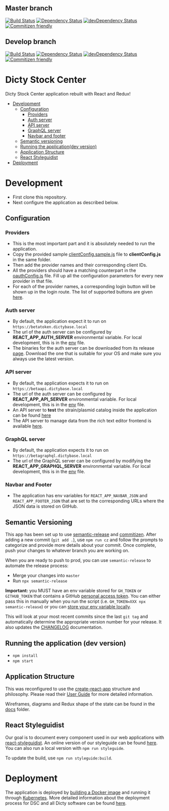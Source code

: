 ## Master branch

[![Build Status](https://travis-ci.org/dictyBase/Dicty-Stock-Center.svg?branch=master)](https://travis-ci.org/dictyBase/Dicty-Stock-Center)
[![Dependency Status](https://david-dm.org/dictybase/Dicty-Stock-Center/master.svg?style=flat-square)](https://david-dm.org/dictybase/Dicty-Stock-Center/master)
[![devDependency Status](https://david-dm.org/dictybase/Dicty-Stock-Center/master/dev-status.svg?style=flat-square)](https://david-dm.org/dictybase/Dicty-Stock-Center/master?type=dev)
[![Commitizen friendly](https://img.shields.io/badge/commitizen-friendly-brightgreen.svg)](http://commitizen.github.io/cz-cli/)

## Develop branch

[![Build Status](https://travis-ci.org/dictyBase/Dicty-Stock-Center.svg?branch=develop)](https://travis-ci.org/dictyBase/Dicty-Stock-Center)
[![Dependency Status](https://david-dm.org/dictybase/Dicty-Stock-Center/develop.svg?style=flat-square)](https://david-dm.org/dictybase/Dicty-Stock-Center/develop)
[![devDependency Status](https://david-dm.org/dictybase/Dicty-Stock-Center/develop/dev-status.svg?style=flat-square)](https://david-dm.org/dictybase/Dicty-Stock-Center/develop?type=dev)
[![Commitizen friendly](https://img.shields.io/badge/commitizen-friendly-brightgreen.svg)](http://commitizen.github.io/cz-cli/)

# Dicty Stock Center

Dicty Stock Center application rebuilt with React and Redux!

- [Development](#development)
  - [Configuration](#configuration)
    - [Providers](#providers)
    - [Auth server](#auth-server)
    - [API server](#api-server)
    - [GraphQL server](#graphql-server)
    - [Navbar and footer](#navbar-and-footer)
  - [Semantic versioning](#semantic-versioning)
  - [Running the application(dev version)](#running-the-application-dev-version)
  - [Application Structure](#application-structure)
  - [React Styleguidist](#react-styleguidist)
- [Deployment](#deployment)

# Development

- First clone this repository.
- Next configure the application as described below.

## Configuration

### Providers

- This is the most important part and it is absolutely needed to run the application.
- Copy the provided sample [clientConfig.sample.js](src/utils/clientConfig.sample.js) file to **clientConfig.js** in the same folder.
- Then add the provider names and their corresponding client IDs.
- All the providers should have a matching counterpart in the [oauthConfig.js](src/utils/oauthConfig.js) file. Fill up all the configuration parameters for every new provider in that file.
- For each of the provider names, a corresponding login button will be shown up in the login route. The list of supported buttons are given [here](http://fontawesome.io/icons/#brand).

### Auth server

- By default, the application expect it to run on `https://betatoken.dictybase.local`
- The url of the auth server can be configured by **REACT_APP_AUTH_SERVER** environmental variable. For local development, this is in the [env](.env.development) file.
- The binaries for the auth server can be downloaded from its release [page](https://github.com/dictyBase/authserver/releases). Download the one that is suitable for your OS and make sure you always use the latest version.

### API server

- By default, the application expects it to run on `https://betaapi.dictybase.local`
- The url of the auth server can be configured by **REACT_APP_API_SERVER** environmental variable. For local development, this is in the [env](.env.development) file.
- An API server to **test** the strain/plasmid catalog inside the application can be found [here](https://github.com/dictyBase/fake-dsc-server)
- The API server to manage data from the rich text editor frontend is available [here](https://github.com/dictyBase/modware-content).

### GraphQL server

- By default, the application expects it to run on `https://betagraphql.dictybase.local`
- The url of the GraphQL server can be configured by modifying the **REACT_APP_GRAPHQL_SERVER** environmental variable. For local development, this is in the [env](.env.development) file.

### Navbar and Footer

- The application has env variables for `REACT_APP_NAVBAR_JSON` and `REACT_APP_FOOTER_JSON` that are set to
  the corresponding URLs where the JSON data is stored on GitHub.

## Semantic Versioning

This app has been set up to use [semantic-release](https://github.com/semantic-release/semantic-release) and [commitizen](https://github.com/commitizen/cz-cli). After adding a new commit (`git add .`), use `npm run cz` and follow the prompts to categorize and provide more details about your commit. Once complete, push your changes to whatever branch you are working on.

When you are ready to push to prod, you can use `semantic-release` to automate the release process:

- Merge your changes into `master`
- Run `npx semantic-release`

**Important:** you MUST have an env variable stored for `GH_TOKEN` or `GITHUB_TOKEN` that contains a GitHub [personal access token](https://help.github.com/articles/creating-a-personal-access-token-for-the-command-line/). You can either pass this in manually when you run the script (i.e. `GH_TOKEN=XXX npx semantic-release`) or you can [store your env variable locally](https://www.schrodinger.com/kb/1842).

This will look at your most recent commits since the last `git tag` and automatically determine the appropriate version number for your release. It also updates the [CHANGELOG](./CHANGELOG.md) documentation.

## Running the application (dev version)

- `npm install`
- `npm start`

## Application Structure

This was reconfigured to use the [create-react-app](https://github.com/facebook/create-react-app) structure and philosophy. Please read their [User Guide](https://github.com/facebook/create-react-app/blob/master/packages/react-scripts/template/README.md) for more detailed information.

Wireframes, diagrams and Redux shape of the state can be found in the [docs](./docs) folder.

## React Styleguidist

Our goal is to document every component used in our web applications with [react-styleguidist](https://github.com/styleguidist/react-styleguidist). An online version of our styleguide can be found [here](http://dictybase.github.io/Dicty-Stock-Center/). You can also run a local version with `npm run styleguide`.

To update the build, use `npm run styleguide:build`.

# Deployment

The application is deployed by [building a Docker image](https://docs.docker.com/engine/reference/commandline/build/) and running it through [Kubernetes](https://k8s.io). More detailed information about the deployment process for DSC and all Dicty software can be found [here](https://github.com/dictyBase/Migration/blob/master/deploy.md).
